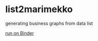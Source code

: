 # list2marimekko
generating business graphs from data list

[run on Binder](https://mybinder.org/v2/gh/gbrault/list2marimekko.git/master)
